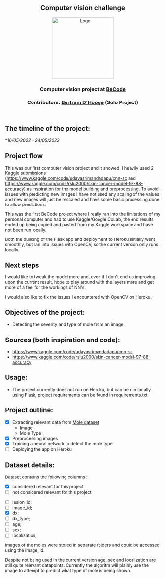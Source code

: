 <h2 align="center"> Computer vision challenge </h2>
<p align="center"><a href="https://becode.org/">
<img src="https://becode.org/app/uploads/2021/06/logo-becode.png" alt="Logo" width="200" height="200"></a></p>
<h3 align="center"> Computer vision project at <a href="https://github.com/becodeorg"><strong>BeCode</strong></a></h3>
<h3 align="center"> Contributors: <a href="https://https://github.com/BertramDHooge"> Bertram D'Hooge</a> (Solo Project) </h3><br>

  
## The timeline of the project: 
**16/05/2022 - 24/05/2022*

## Project flow

This was our first computer vision project and it showed. I heavily used 2 Kaggle submissions (https://www.kaggle.com/code/udayasrimandadapu/cnn-sc and https://www.kaggle.com/code/rslu2000/skin-cancer-model-97-88-accuracy) as inspiration for the model building and preprocessing. To avoid issues with predicting new images I have not used any scaling of the values and new images will just be rescaled and have some basic processing done to allow predictions. 

This was the first BeCode project where I really ran into the limitations of my personal computer and had to use Kaggle/Google CoLab, the end results ended up being copied and pasted from my Kaggle workspace and have not been run locally.

Both the building of the Flask app and deployment to Heroku initially went smoothly, but ran into issues with OpenCV, so the current version only runs locally.

## Next steps

I would like to tweak the model more and, even if I don't end up improving upon the current result, hope to play around with the layers more and get more of a feel for the workings of NN's.

I would also like to fix the issues I encountered with OpenCV on Heroku.

## Objectives of the project: 
* Detecting the severity and type of mole from an image.

## Sources (both inspiration and code):
* https://www.kaggle.com/code/udayasrimandadapu/cnn-sc
* https://www.kaggle.com/code/rslu2000/skin-cancer-model-97-88-accuracy

## Usage:
* The project currently does not run on Heroku, but can be run locally using Flask, project requirements can be found in requirements.txt

## Project outline:

* [x] Extracting relevant data from [Mole dataset](https://www.kaggle.com/kmader/skin-cancer-mnist-ham10000)
    * Image
    * Mole Type
* [x] Preprocessing images
* [x] Training a neural network to detect the mole type
* [ ] Deploying the app on Heroku

## Dataset details:
[Dataset](https://www.kaggle.com/kmader/skin-cancer-mnist-ham10000) contains the following columns :

 - [x] considered relevant for this project
 - [ ] not considered relevant for this project

* [ ] lesion_id; 
* [ ] image_id;
* [x] dx;
* [ ] dx_type;
* [ ] age;
* [ ] sex;
* [ ] localization;

Images of the moles were stored in separate folders and could be accessed using the image_id.

Despite not being used in the current version age, sex and localization are still quite relevant datapoints. Currently the algoritm will plainly use the image to attempt to predict what type of mole is being shown.
